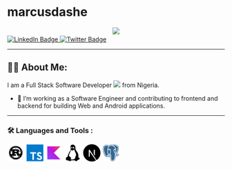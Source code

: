 # marcusdashe

<div id="header" align="center">
  <img src="https://media.giphy.com/media/u2pmTWUi0MXjyrMaVj/giphy.gif" width="100"/>
</div>

<div id="badges">
  <a href="https://www.linkedin.com/marcusdashe">
    <img src="https://img.shields.io/badge/LinkedIn-blue?style=for-the-badge&logo=linkedin&logoColor=white" alt="LinkedIn Badge"/>
  </a>
 
  <a href="https://www.twitter.com/marcusdashe">
    <img src="https://img.shields.io/badge/Twitter-blue?style=for-the-badge&logo=twitter&logoColor=white" alt="Twitter Badge"/>
  </a>
</div>


---
## :man_technologist: About Me:
I am a Full Stack Software Developer <img src="https://media.giphy.com/media/WUlplcMpOCEmTGBtBW/giphy.gif" width="30"> from Nigeria.
- :telescope: I’m working as a Software Engineer and contributing to frontend and backend for building Web and Android applications.

---

### :hammer_and_wrench: Languages and Tools :

<div>
     <img src="https://github.com/devicons/devicon/blob/master/icons/rust/rust-plain.svg" title="Rust" **alt="Git" width="40" height="40"/>
      <img src="https://github.com/devicons/devicon/blob/master/icons/typescript/typescript-plain.svg" title="TypeScript" **alt="Git" width="40" height="40"/>
       <img src="https://github.com/devicons/devicon/blob/master/icons/kotlin/kotlin-original.svg" title="Kotlin" **alt="Git" width="40" height="40"/>
       <img src="https://github.com/devicons/devicon/blob/master/icons/linux/linux-plain.svg" title="Linux" **alt="Git" width="40" height="40"/>
       <img src="https://github.com/devicons/devicon/blob/master/icons/nextjs/nextjs-original.svg" title="Nextjs" **alt="Git" width="40" height="40"/>
       <img src="https://github.com/devicons/devicon/blob/master/icons/postgresql/postgresql-plain.svg" title="Nextjs" **alt="Git" width="40" height="40"/> 
      
</div>


